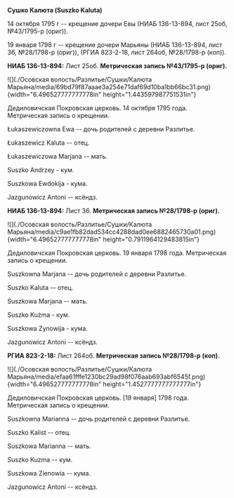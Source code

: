 **Сушко Калюта (Suszko Kaluta)**

14 октября 1795 г -- крещение дочери Евы (НИАБ 136-13-894, лист 25об,
№43/1795-р (ориг)).

19 января 1798 г -- крещение дочери Марьяны (НИАБ 136-13-894, лист 36,
№28/1798-р (ориг)), (РГИА 823-2-18, лист 264об, №28/1798-р (коп)).

**НИАБ 136-13-894:** Лист 25об. **Метрическая запись №43/1795-р
(ориг).**

![](./Осовская волость/Разлитье/Сушки/Калюта Марьяна/media/69bd79f87aaae3a254e71daf69d10ba1bb66bc31.png){width="6.496527777777778in"
height="1.443597987751531in"}

Дедиловичская Покровская церковь. 14 октября 1795 года. Метрическая
запись о крещении.

Łukaszewiczowna Ewa -- дочь родителей с деревни Разлитье.

Łukaszewicz Kaluta -- отец.

Łukaszewiczowa Marjana -- мать.

Suszko Andrzey - кум.

Suszkowa Ewdokija - кума.

Jazgunowicz Antoni -- ксёндз.

**НИАБ 136-13-894:** Лист 36. **Метрическая запись №28/1798-р (ориг).**

![](./Осовская волость/Разлитье/Сушки/Калюта Марьяна/media/c9ae1fb82dad534cc4288dad0ee6882465730a01.png){width="6.496527777777778in"
height="0.7911964129483815in"}

Дедиловичская Покровская церковь. 19 января 1798 года. Метрическая
запись о крещении.

Suszkowna Marjana -- дочь родителей с деревни Разлитье.

Suszko Kaluta -- отец.

Suszkowa Marjana -- мать.

Suszko Kużma - кум.

Suszkowa Zynowija - кума.

Jazgunowicz Antoni -- ксёндз.

**РГИА 823-2-18:** Лист 264об. **Метрическая запись №28/1798-р (коп).**

![](./Осовская волость/Разлитье/Сушки/Калюта Марьяна/media/efaa61fffe1230bc29ad98f076aab693abf6545f.png){width="6.496527777777778in"
height="1.4527777777777777in"}

Дедиловичская Покровская церковь. \[19 января\] 1798 года. Метрическая
запись о крещении.

Suszkowna Marianna -- дочь родителей с деревни Разлитье.

Suszko Kalist -- отец.

Suszkowa Marianna -- мать.

Suszko Kuzma -- кум.

Suszkowa Zienowia -- кума.

Jazgunowicz Antoni -- ксёндз.

